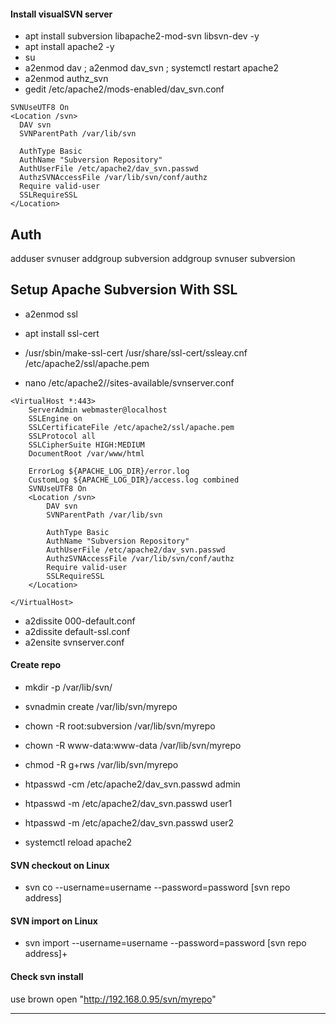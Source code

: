 #### Install visualSVN server
* apt install subversion libapache2-mod-svn libsvn-dev -y
* apt install apache2 -y
* su
* a2enmod dav ; a2enmod dav_svn ; systemctl restart apache2
* a2enmod authz_svn
* gedit /etc/apache2/mods-enabled/dav_svn.conf

```
SVNUseUTF8 On
<Location /svn>
  DAV svn
  SVNParentPath /var/lib/svn

  AuthType Basic
  AuthName "Subversion Repository"
  AuthUserFile /etc/apache2/dav_svn.passwd
  AuthzSVNAccessFile /var/lib/svn/conf/authz
  Require valid-user
  SSLRequireSSL
</Location>

```
## Auth
adduser svnuser 
addgroup subversion 
addgroup svnuser subversion

## Setup Apache Subversion With SSL

* a2enmod ssl
* apt install ssl-cert
* /usr/sbin/make-ssl-cert /usr/share/ssl-cert/ssleay.cnf /etc/apache2/ssl/apache.pem


* nano /etc/apache2//sites-available/svnserver.conf
```
<VirtualHost *:443>
    ServerAdmin webmaster@localhost
    SSLEngine on
    SSLCertificateFile /etc/apache2/ssl/apache.pem
    SSLProtocol all
    SSLCipherSuite HIGH:MEDIUM
    DocumentRoot /var/www/html

    ErrorLog ${APACHE_LOG_DIR}/error.log
    CustomLog ${APACHE_LOG_DIR}/access.log combined
    SVNUseUTF8 On
    <Location /svn>
        DAV svn
        SVNParentPath /var/lib/svn

        AuthType Basic
        AuthName "Subversion Repository"
        AuthUserFile /etc/apache2/dav_svn.passwd
        AuthzSVNAccessFile /var/lib/svn/conf/authz
        Require valid-user
        SSLRequireSSL
    </Location>

</VirtualHost>

```
* a2dissite 000-default.conf
* a2dissite default-ssl.conf
* a2ensite svnserver.conf

#### Create repo

* mkdir -p /var/lib/svn/
* svnadmin create /var/lib/svn/myrepo
* chown -R root:subversion /var/lib/svn/myrepo
* chown -R www-data:www-data /var/lib/svn/myrepo
* chmod -R g+rws /var/lib/svn/myrepo
* htpasswd -cm /etc/apache2/dav_svn.passwd admin
* htpasswd -m /etc/apache2/dav_svn.passwd user1
* htpasswd -m /etc/apache2/dav_svn.passwd user2

* systemctl reload apache2


#### SVN checkout on Linux

* svn co --username=username --password=password [svn repo address]

#### SVN import on Linux

* svn import --username=username --password=password <source> [svn repo address]+<source>

#### Check svn install

use brown open "http://192.168.0.95/svn/myrepo"

---
